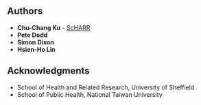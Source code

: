 ## Authors

* **Chu-Chang Ku** - [ScHARR](cku1@sheffield.ac.uk)
* **Pete Dodd**
* **Simon Dixon**
* **Hsien-Ho Lin**


## Acknowledgments

* School of Health and Related Research, University of Sheffield
* School of Public Health, National Taiwan University





